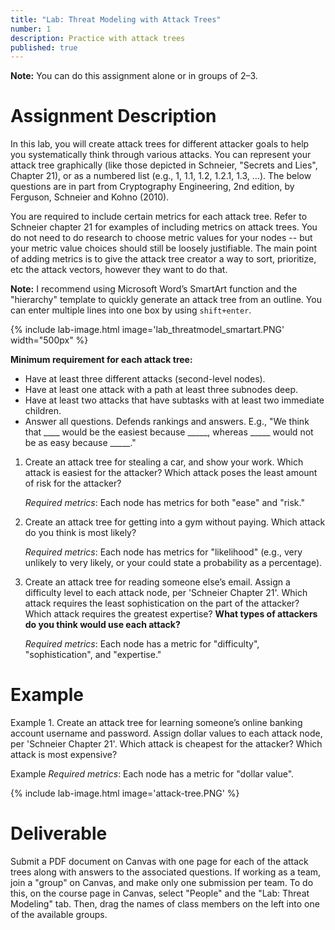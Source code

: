 ```yaml
---
title: "Lab: Threat Modeling with Attack Trees"
number: 1
description: Practice with attack trees
published: true
---
```


**Note:** You can do this assignment alone or in groups of 2–3.


# Assignment Description

In this lab, you will create attack trees for different attacker goals to help you systematically think through various attacks. You can represent your attack tree graphically (like those depicted in Schneier, "Secrets and Lies", Chapter 21), or as a numbered list (e.g., 1, 1.1, 1.2, 1.2.1, 1.3, …). The below questions are in part from Cryptography Engineering, 2nd edition, by Ferguson, Schneier and Kohno (2010).

You are required to include certain metrics for each attack tree. Refer to Schneier chapter 21
for examples of including metrics on attack trees. You do not need to
do research to choose metric values for your nodes -- but your metric value choices
should still be loosely justifiable. The main point of adding metrics is to give
the attack tree creator a way to sort, prioritize, etc the attack vectors, however
they want to do that.

**Note:** I recommend using Microsoft Word’s SmartArt function and the "hierarchy" template to quickly generate an attack tree from an outline. You can enter multiple lines into one box by using `shift+enter`.

{% include lab-image.html image='lab_threatmodel_smartart.PNG' width="500px" %}


**Minimum requirement for each attack tree:**

*   Have at least three different attacks (second-level nodes).
*   Have at least one attack with a path at least three subnodes deep.
*   Have at least two attacks that have subtasks with at least two immediate children.
*   Answer all questions. Defends rankings and answers. E.g., "We think that \_\_\_\_ would be the easiest because \_\_\_\_\_, whereas \_\_\_\_\_ would not be as easy because \_\_\_\_\_."

1.  Create an attack tree for stealing a car, and show your work. Which attack is easiest for the attacker? Which attack poses the least amount of risk for the attacker?

    _Required metrics_: Each node has metrics for both "ease" and "risk."

2.  Create an attack tree for getting into a gym without paying. Which attack do you think is most likely?

    _Required metrics_: Each node has metrics for "likelihood" (e.g., very unlikely to very likely, or your could state a probability as a percentage).

3.  Create an attack tree for reading someone else’s email. Assign a difficulty level to each attack node, per 'Schneier Chapter 21'. Which attack requires the least sophistication on the part of the attacker? Which attack requires the greatest expertise? **What types of attackers do you think would use each attack?**

    _Required metrics_: Each node has a metric for "difficulty", "sophistication", and "expertise."

# Example

Example 1.  Create an attack tree for learning someone’s online banking account username and password. Assign dollar values to each attack node, per 'Schneier Chapter 21'. Which attack is cheapest for the attacker? Which attack is most expensive?

Example _Required metrics_: Each node has a metric for "dollar value".

{% include lab-image.html image='attack-tree.PNG' %}


# Deliverable

Submit a PDF document on Canvas with one page for each of the attack trees along with answers to the associated questions. If working as a team, join a "group" on Canvas, and make only one submission per team. To do this, on the course page in Canvas, select "People" and the "Lab: Threat Modeling" tab. Then, drag the names of class members on the left into one of the available groups.
